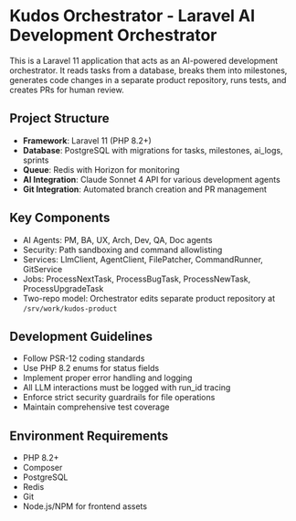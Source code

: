 # Kudos Orchestrator - Laravel AI Development Orchestrator

This is a Laravel 11 application that acts as an AI-powered development orchestrator. It reads tasks from a database, breaks them into milestones, generates code changes in a separate product repository, runs tests, and creates PRs for human review.

## Project Structure
- **Framework**: Laravel 11 (PHP 8.2+)
- **Database**: PostgreSQL with migrations for tasks, milestones, ai_logs, sprints
- **Queue**: Redis with Horizon for monitoring
- **AI Integration**: Claude Sonnet 4 API for various development agents
- **Git Integration**: Automated branch creation and PR management

## Key Components
- AI Agents: PM, BA, UX, Arch, Dev, QA, Doc agents
- Security: Path sandboxing and command allowlisting 
- Services: LlmClient, AgentClient, FilePatcher, CommandRunner, GitService
- Jobs: ProcessNextTask, ProcessBugTask, ProcessNewTask, ProcessUpgradeTask
- Two-repo model: Orchestrator edits separate product repository at `/srv/work/kudos-product`

## Development Guidelines
- Follow PSR-12 coding standards
- Use PHP 8.2 enums for status fields
- Implement proper error handling and logging
- All LLM interactions must be logged with run_id tracing
- Enforce strict security guardrails for file operations
- Maintain comprehensive test coverage

## Environment Requirements
- PHP 8.2+
- Composer
- PostgreSQL
- Redis
- Git
- Node.js/NPM for frontend assets